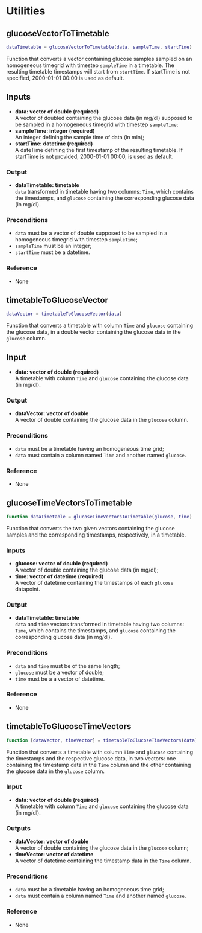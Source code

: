 # Utilities 

## glucoseVectorToTimetable
```MATLAB
dataTimetable = glucoseVectorToTimetable(data, sampleTime, startTime)
```
Function that converts a vector containing glucose samples sampled on an homogeneous timegrid with timestep `sampleTime` in a timetable. The resulting timetable timestamps will start from `startTime`. If startTime is not specified, 2000-01-01 00:00 is used as default.

## Inputs
   - **data: vector of double (required)** <br>
   A vector of doubled containing the glucose data (in mg/dl) supposed to be sampled in a homogeneous timegrid with timestep `sampleTime`; 
   - **sampleTime: integer (required)** <br>
   An integer defining the sample time of data (in min);
   - **startTime: datetime (required)** <br>
   A dateTime defining the first timestamp of the resulting timetable. If startTime is not provided, 2000-01-01 00:00, is used as default.
### Output
   - **dataTimetable: timetable** <br>
    `data` transformed in timetable having two columns: `Time`, which contains the timestamps, and `glucose` containing the corresponding glucose data (in mg/dl). 
### Preconditions
   - `data` must be a vector of double supposed to be sampled in a homogeneous timegrid with timestep `sampleTime`; 
   - `sampleTime` must be an integer;
   - `startTime` must be a datetime.
### Reference
   - None

## timetableToGlucoseVector
```MATLAB
dataVector = timetableToGlucoseVector(data)
```
Function that converts a timetable with column `Time` and `glucose` containing the glucose data, in a double vector containing the glucose data in the `glucose` column. 

## Input
   - **data: vector of double (required)** <br>
   A timetable with column `Time` and `glucose` containing the glucose data (in mg/dl). 
### Output
   - **dataVector: vector of double** <br>
    A vector of double containing the glucose data in the `glucose` column. 
### Preconditions
   - `data` must be a timetable having an homogeneous time grid;
   - `data` must contain a column named `Time` and another named `glucose`.
### Reference
   - None

## glucoseTimeVectorsToTimetable
```MATLAB
function dataTimetable = glucoseTimeVectorsToTimetable(glucose, time)
```
Function that converts the two given vectors containing the glucose samples and the corresponding timestamps, respectively, in a timetable.

### Inputs
   - **glucose: vector of double (required)** <br> 
   A vector of double containing the glucose data (in mg/dl); 
   - **time: vector of datetime (required)** <br>
   A vector of datetime containing the timestamps of each `glucose` datapoint.
### Output
   - **dataTimetable: timetable** <br>
    `data` and `time` vectors transformed in timetable having two columns: `Time`, which contains the timestamps, and `glucose` containing the corresponding glucose data (in mg/dl).

### Preconditions
   - `data` and `time` must be of the same length;
   - `glucose` must be a vector of double;
   - `time` must be a a vector of datetime.
### Reference
   - None

## timetableToGlucoseTimeVectors
```MATLAB
function [dataVector, timeVector] = timetableToGlucoseTimeVectors(data)
```
Function that converts a timetable with column `Time` and `glucose` containing the timestamps and the respective glucose data, in two vectors: one containing the timestamp data in the `Time` column and the other containing the glucose data in the `glucose` column. 

### Input
   - **data: vector of double (required)** <br>
   A timetable with column `Time` and `glucose` containing the glucose data (in mg/dl). 
### Outputs
   - **dataVector: vector of double** <br>
   A vector of double containing the glucose data
   in the `glucose` column;
   - **timeVector: vector of datetime** <br>
   A vector of datetime containing the timestamp data in the `Time` column.
### Preconditions
   - `data` must be a timetable having an homogeneous time grid;
   - `data` must contain a column named `Time` and another named `glucose`.
### Reference
   - None
